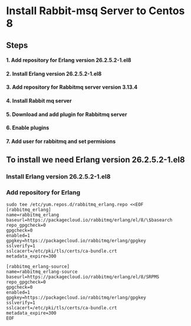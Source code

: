 # Install Rabbit-msq Server to Centos 8

## Steps

#### 1. Add repository for Erlang version 26.2.5.2-1.el8
#### 2. Install Erlang version 26.2.5.2-1.el8
#### 3. Add repository for Rabbitmq server version 3.13.4
#### 4. Install Rabbit mq server
#### 5. Download and add plugin for Rabbitmq server
#### 6. Enable plugins
#### 7. Add user for rabbitmq and set permisions


## To install we need Erlang version 26.2.5.2-1.el8
### Install Erlang version 26.2.5.2-1.el8
### Add repository for Erlang
~~~
sudo tee /etc/yum.repos.d/rabbitmq_erlang.repo <<EOF
[rabbitmq_erlang]
name=rabbitmq_erlang
baseurl=https://packagecloud.io/rabbitmq/erlang/el/8/\$basearch
repo_gpgcheck=0
gpgcheck=0
enabled=1
gpgkey=https://packagecloud.io/rabbitmq/erlang/gpgkey
sslverify=1
sslcacert=/etc/pki/tls/certs/ca-bundle.crt
metadata_expire=300

[rabbitmq_erlang-source]
name=rabbitmq_erlang-source
baseurl=https://packagecloud.io/rabbitmq/erlang/el/8/SRPMS
repo_gpgcheck=0
gpgcheck=0
enabled=1
gpgkey=https://packagecloud.io/rabbitmq/erlang/gpgkey
sslverify=1
sslcacert=/etc/pki/tls/certs/ca-bundle.crt
metadata_expire=300
EOF

~~~
